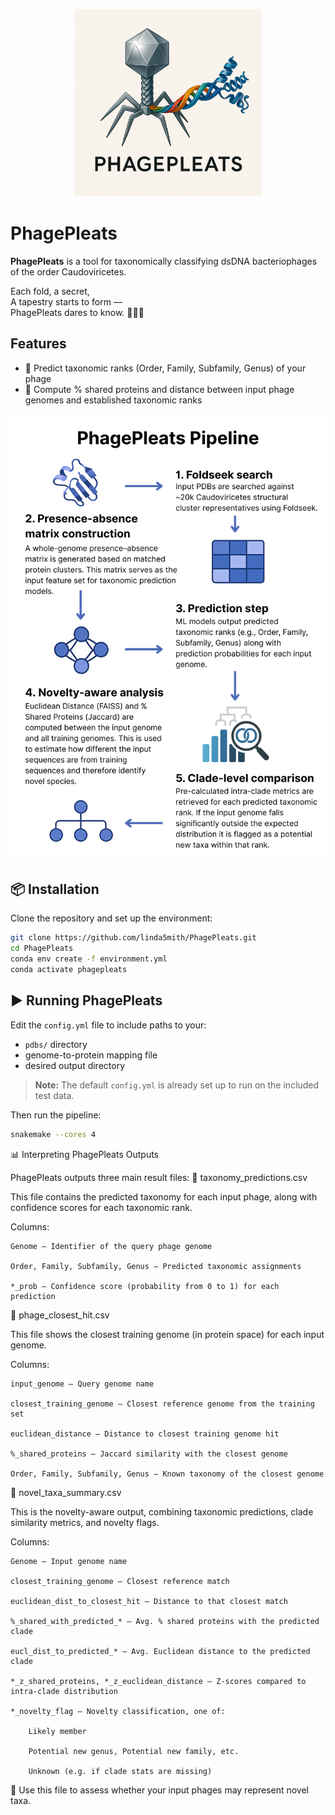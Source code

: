 <p align="center">
  <img src="data/img/PhagePleats.png" alt="PhagePleats Logo" width="300"/>
</p>

# PhagePleats

**PhagePleats** is a tool for taxonomically classifying dsDNA bacteriophages of the order Caudoviricetes.

Each fold, a secret,<br>
A tapestry starts to form —<br>
PhagePleats dares to know. 🦠🧬🐍

## Features

- 🔬 Predict taxonomic ranks (Order, Family, Subfamily, Genus) of your phage
- 🧬 Compute % shared proteins and distance between input phage genomes and established taxonomic ranks

<p align="center">
  <img src="data/img/PhagePleats_Pipeline.png" alt="PhagePleats Pipeline" width="1000"/>
</p>

## 📦 Installation

Clone the repository and set up the environment:

```bash
git clone https://github.com/linda5mith/PhagePleats.git
cd PhagePleats
conda env create -f environment.yml
conda activate phagepleats
```

## ▶️ Running PhagePleats

Edit the `config.yml` file to include paths to your:

- `pdbs/` directory  
- genome-to-protein mapping file  
- desired output directory  

> **Note:** The default `config.yml` is already set up to run on the included test data.

Then run the pipeline:

```bash
snakemake --cores 4
```

📊 Interpreting PhagePleats Outputs

PhagePleats outputs three main result files:
🧬 taxonomy_predictions.csv

This file contains the predicted taxonomy for each input phage, along with confidence scores for each taxonomic rank.

Columns:

    Genome — Identifier of the query phage genome

    Order, Family, Subfamily, Genus — Predicted taxonomic assignments

    *_prob — Confidence score (probability from 0 to 1) for each prediction

🧬 phage_closest_hit.csv

This file shows the closest training genome (in protein space) for each input genome.

Columns:

    input_genome — Query genome name

    closest_training_genome — Closest reference genome from the training set

    euclidean_distance — Distance to closest training genome hit

    %_shared_proteins — Jaccard similarity with the closest genome

    Order, Family, Subfamily, Genus — Known taxonomy of the closest genome

🧬 novel_taxa_summary.csv

This is the novelty-aware output, combining taxonomic predictions, clade similarity metrics, and novelty flags.

Columns:

    Genome — Input genome name

    closest_training_genome — Closest reference match

    euclidean_dist_to_closest_hit — Distance to that closest match

    %_shared_with_predicted_* — Avg. % shared proteins with the predicted clade

    eucl_dist_to_predicted_* — Avg. Euclidean distance to the predicted clade

    *_z_shared_proteins, *_z_euclidean_distance — Z-scores compared to intra-clade distribution

    *_novelty_flag — Novelty classification, one of:

        Likely member

        Potential new genus, Potential new family, etc.

        Unknown (e.g. if clade stats are missing)

🧪 Use this file to assess whether your input phages may represent novel taxa.